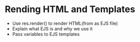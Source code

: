 # Rending HTML and Templates

- Use res.render() to render HTML(from as EJS file)
- Explain what EJS is and why we use it
- Pass variables to EJS templates
